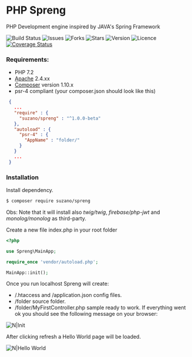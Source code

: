 # PHP Spreng
PHP Development engine inspired by JAVA's Spring Framework  


![Build Status](https://api.travis-ci.org/siIverbIade/spreng.svg?branch=master&status=unknown)
![Issues](https://img.shields.io/github/issues/siIverbIade/spreng)
![Forks](https://img.shields.io/github/forks/siIverbIade/spreng)
![Stars](https://img.shields.io/github/stars/siIverbIade/spreng)
![Version](https://img.shields.io/badge/version-v1.0.3--beta-blueviolet)
![Licence](https://img.shields.io/github/license/siIverbIade/spreng)
[![Coverage Status](https://coveralls.io/repos/github/siIverbIade/spreng/badge.svg?branch=master)](https://coveralls.io/github/siIverbIade/spreng?branch=master)

 ### Requirements:
 - PHP 7.2
 - [Apache](https://httpd.apache.org/) 2.4.xx
 - [Composer](https://getcomposer.org/download/) version 1.10.x
 - psr-4 compliant (your composer.json should look like this)
 ```json
  {
    ...
    "require" : {
      "suzano/spreng" : "^1.0.0-beta"
    },
    "autoload" : {
      "psr-4" : {
        "AppName" : "folder/"
      }
    }
    ...
  }
 ```
 ### Installation
 Install dependency. 
 
 ```sh
 $ composer require suzano/spreng
 ```
 
Obs: Note that it will install also *twig/twig*, *firebase/php-jwt* and *monolog/monolog* as third-party.
 
Create a new file index.php in your root folder
 ```php
 <?php

use Spreng\MainApp;

require_once 'vendor/autoload.php';

MainApp::init();
  ```

Once you run localhost Spreng will create:
 - /.htaccess and /application.json config files.
 - /folder source folder.
 - /folder/MyFirstController.php sample ready to work.
If everything went ok you should see the following message on your browser:

![N|Init](https://i.ibb.co/Vw846P6/Screenshot-2.png)
 
After clicking refresh a Hello World page will be loaded.

![N|Hello World](https://i.ibb.co/dJtsXDV/Screenshot-1.png)

